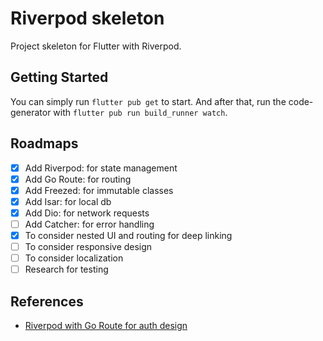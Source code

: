# Riverpod skeleton

Project skeleton for Flutter with Riverpod.

## Getting Started

You can simply run `flutter pub get` to start.
And after that, run the code-generator with `flutter pub run build_runner watch`.

## Roadmaps
- [x] Add Riverpod: for state management
- [x] Add Go Route: for routing
- [x] Add Freezed: for immutable classes
- [x] Add Isar: for local db
- [x] Add Dio: for network requests
- [ ] Add Catcher: for error handling
- [x] To consider nested UI and routing for deep linking
- [ ] To consider responsive design
- [ ] To consider localization
- [ ] Research for testing

## References
- [Riverpod with Go Route for auth design](https://github.com/lucavenir/go_router_riverpod/blob/master/example/lib/main.dart)

